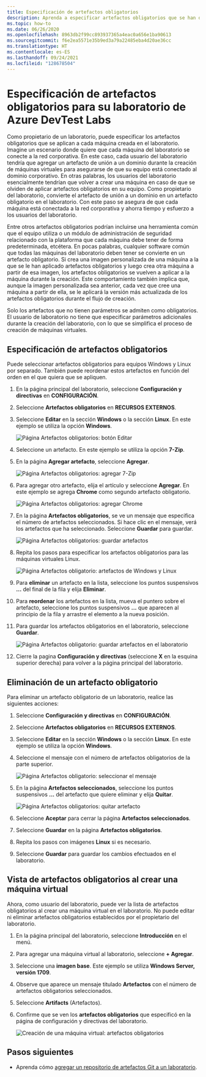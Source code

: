```yaml
---
title: Especificación de artefactos obligatorios
description: Aprenda a especificar artefactos obligatorios que se han de instalar antes que cualquier artefacto seleccionado por el usuario en máquinas virtuales (VM) del laboratorio.
ms.topic: how-to
ms.date: 06/26/2020
ms.openlocfilehash: 8963db2f99cc893937365a4eac0a656e1ba90613
ms.sourcegitcommit: f6e2ea5571e35b9ed3a79a22485eba4d20ae36cc
ms.translationtype: HT
ms.contentlocale: es-ES
ms.lasthandoff: 09/24/2021
ms.locfileid: "128678504"
---
```

# <a name="specify-mandatory-artifacts-for-your-lab-in-azure-devtest-labs"></a>Especificación de artefactos obligatorios para su laboratorio de Azure DevTest Labs
Como propietario de un laboratorio, puede especificar los artefactos obligatorios que se aplican a cada máquina creada en el laboratorio. Imagine un escenario donde quiere que cada máquina del laboratorio se conecte a la red corporativa. En este caso, cada usuario del laboratorio tendría que agregar un artefacto de unión a un dominio durante la creación de máquinas virtuales para asegurarse de que su equipo está conectado al dominio corporativo. En otras palabras, los usuarios del laboratorio esencialmente tendrían que volver a crear una máquina en caso de que se olviden de aplicar artefactos obligatorios en su equipo. Como propietario del laboratorio, convierte el artefacto de unión a un dominio en un artefacto obligatorio en el laboratorio. Con este paso se asegura de que cada máquina está conectada a la red corporativa y ahorra tiempo y esfuerzo a los usuarios del laboratorio.
 
Entre otros artefactos obligatorios podrían incluirse una herramienta común que el equipo utiliza o un módulo de administración de seguridad relacionado con la plataforma que cada máquina debe tener de forma predeterminada, etcétera. En pocas palabras, cualquier software común que todas las máquinas del laboratorio deben tener se convierte en un artefacto obligatorio. Si crea una imagen personalizada de una máquina a la que se le han aplicado artefactos obligatorios y luego crea otra máquina a partir de esa imagen, los artefactos obligatorios se vuelven a aplicar a la máquina durante la creación. Este comportamiento también implica que, aunque la imagen personalizada sea anterior, cada vez que cree una máquina a partir de ella, se le aplicará la versión más actualizada de los artefactos obligatorios durante el flujo de creación. 
 
Solo los artefactos que no tienen parámetros se admiten como obligatorios. El usuario de laboratorio no tiene que especificar parámetros adicionales durante la creación del laboratorio, con lo que se simplifica el proceso de creación de máquinas virtuales. 

## <a name="specify-mandatory-artifacts"></a>Especificación de artefactos obligatorios
Puede seleccionar artefactos obligatorios para equipos Windows y Linux por separado. También puede reordenar estos artefactos en función del orden en el que quiera que se apliquen. 

1. En la página principal del laboratorio, seleccione **Configuración y directivas** en **CONFIGURACIÓN**. 
3. Seleccione **Artefactos obligatorios** en **RECURSOS EXTERNOS**. 
4. Seleccione **Editar** en la sección **Windows** o la sección **Linux**. En este ejemplo se utiliza la opción **Windows**. 

    ![Página Artefactos obligatorios: botón Editar](media/devtest-lab-mandatory-artifacts/mandatory-artifacts-edit-button.png)
4. Seleccione un artefacto. En este ejemplo se utiliza la opción **7-Zip**. 
5. En la página **Agregar artefacto**, seleccione **Agregar**. 

    ![Página Artefactos obligatorios: agregar 7-Zip](media/devtest-lab-mandatory-artifacts/add-seven-zip.png)
6. Para agregar otro artefacto, elija el artículo y seleccione **Agregar**. En este ejemplo se agrega **Chrome** como segundo artefacto obligatorio.

    ![Página Artefactos obligatorios: agregar Chrome](media/devtest-lab-mandatory-artifacts/add-chrome.png)
7. En la página **Artefactos obligatorios**, se ve un mensaje que especifica el número de artefactos seleccionados. Si hace clic en el mensaje, verá los artefactos que ha seleccionado. Seleccione **Guardar** para guardar. 

    ![Página Artefactos obligatorios: guardar artefactos](media/devtest-lab-mandatory-artifacts/save-artifacts.png)
8. Repita los pasos para especificar los artefactos obligatorios para las máquinas virtuales Linux. 
    
    ![Página Artefactos obligatorio: artefactos de Windows y Linux](media/devtest-lab-mandatory-artifacts/windows-linux-artifacts.png)
9. Para **eliminar** un artefacto en la lista, seleccione los puntos suspensivos **...** del final de la fila y elija **Eliminar**. 
10. Para **reordenar** los artefactos en la lista, mueva el puntero sobre el artefacto, seleccione los puntos suspensivos **...** que aparecen al principio de la fila y arrastre el elemento a la nueva posición. 
11. Para guardar los artefactos obligatorios en el laboratorio, seleccione **Guardar**. 

    ![Página Artefactos obligatorio: guardar artefactos en el laboratorio](media/devtest-lab-mandatory-artifacts/save-to-lab.png)
12. Cierre la pagina **Configuración y directivas** (seleccione **X** en la esquina superior derecha) para volver a la página principal del laboratorio.  

## <a name="delete-a-mandatory-artifact"></a>Eliminación de un artefacto obligatorio
Para eliminar un artefacto obligatorio de un laboratorio, realice las siguientes acciones: 

1. Seleccione **Configuración y directivas** en **CONFIGURACIÓN**. 
2. Seleccione **Artefactos obligatorios** en **RECURSOS EXTERNOS**. 
3. Seleccione **Editar** en la sección **Windows** o la sección **Linux**. En este ejemplo se utiliza la opción **Windows**. 
4. Seleccione el mensaje con el número de artefactos obligatorios de la parte superior. 

    ![Página Artefactos obligatorio: seleccionar el mensaje](media/devtest-lab-mandatory-artifacts/select-message-artifacts.png)
5. En la página **Artefactos seleccionados**, seleccione los puntos suspensivos **...** del artefacto que quiere eliminar y elija **Quitar**. 
    
    ![Página Artefactos obligatorios: quitar artefacto](media/devtest-lab-mandatory-artifacts/remove-artifact.png)
6. Seleccione **Aceptar** para cerrar la página **Artefactos seleccionados**. 
7. Seleccione **Guardar** en la página **Artefactos obligatorios**.
8. Repita los pasos con imágenes **Linux** si es necesario. 
9. Seleccione **Guardar** para guardar los cambios efectuados en el laboratorio. 

## <a name="view-mandatory-artifacts-when-creating-a-vm"></a>Vista de artefactos obligatorios al crear una máquina virtual
Ahora, como usuario del laboratorio, puede ver la lista de artefactos obligatorios al crear una máquina virtual en el laboratorio. No puede editar ni eliminar artefactos obligatorios establecidos por el propietario del laboratorio.

1. En la página principal del laboratorio, seleccione **Introducción** en el menú.
2. Para agregar una máquina virtual al laboratorio, seleccione **+ Agregar**. 
3. Seleccione una **imagen base**. Este ejemplo se utiliza **Windows Server, versión 1709**.
4. Observe que aparece un mensaje titulado **Artefactos** con el número de artefactos obligatorios seleccionados. 
5. Seleccione **Artifacts** (Artefactos). 
6. Confirme que se ven los **artefactos obligatorios** que especificó en la página de configuración y directivas del laboratorio. 

    ![Creación de una máquina virtual: artefactos obligatorios](media/devtest-lab-mandatory-artifacts/create-vm-artifacts.png)

## <a name="next-steps"></a>Pasos siguientes
* Aprenda cómo [agregar un repositorio de artefactos Git a un laboratorio](devtest-lab-add-artifact-repo.md).
